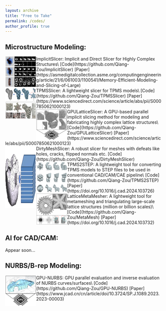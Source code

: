 ```yaml
---
layout: archive
title: "Free to Take"
permalink: /codes/
author_profile: true
---
```


## Microstructure Modeling:
<img align="left" width="100" height="100" src="/images/codes/ImplicitSlicer.png">
ImplicitSlicer: Implicit and Direct Slicer for Highly Complex Structures\
[Code](https://github.com/Qiang-Zou/ImplicitSlicer) [Paper](https://asmedigitalcollection.asme.org/computingengineering/article/21/6/061003/1100541/Memory-Efficient-Modeling-and-Slicing-of-Large)

<br />

<img align="left" width="100" height="100" src="/images/codes/TPMSSlicer.png"> 
TPMSSlicer: A lightweight slicer for TPMS models\
[Code](https://github.com/Qiang-Zou/TPMSSlicer) [Paper](https://www.sciencedirect.com/science/article/abs/pii/S0007850621000123)

<br />

<img align="left" width="100" height="100" src="/images/codes/GPULatticeSlicer.png"> 
GPULatticeSlicer: A GPU-based parallel implicit slicing method for modeling and fabricating highly complex lattice structures\
[Code](https://github.com/Qiang-Zou/GPULatticeSlicer) [Paper](https://www.sciencedirect.com/science/article/abs/pii/S0007850621000123)

<br />

<img align="left" width="100" height="200" src="/images/codes/DirtyMeshSlicer.png"> 
DirtyMeshSlicer: A robust slicer for meshes with defeats like holes, cracks, flipped normals etc. [Code](https://github.com/Qiang-Zou/DirtyMeshSlicer)

<br />

<img align="left" width="100" height="100" src="/images/codes/TPMS2STEP.jpg"> 
TPMS2STEP: A lightweight tool for converting TPMS models to STEP files to be used in conventional CAD/CAM/CAE pipeline\
[Code](https://github.com/Qiang-Zou/TPMS2STEP) [Paper](https://doi.org/10.1016/j.cad.2024.103726)

<br />

<img align="left" width="100" height="100" src="/images/codes/MetaMesh.png"> 
LatticeMetaMesher: A lightweight tool for metameshing and triangulating large-scale lattice structures (million or billion scales)\
[Code](https://github.com/Qiang-Zou/MetaMesh) [Paper](https://doi.org/10.1016/j.cad.2024.103732)

<br />

## AI for CAD/CAM:
Appear soon...

## NURBS/B-rep Modeling:
<img align="left" width="100" height="100" src="/images/codes/GPU-NURBS.png"> 
GPU-NURBS: GPU parallel evaluation and inverse evaluation of NURBS curves/surfaces\
[Code](https://github.com/Qiang-Zou/GPU-NURBS) [Paper](https://www.jcad.cn/cn/article/doi/10.3724/SP.J.1089.2023.2023-00003)

<br />




